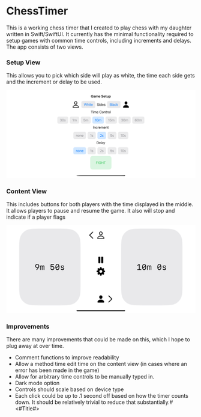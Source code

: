 # ChessTimer
This is a working chess timer that I created to play chess with my daughter written in Swift/SwiftUI.  It currently has the minimal functionality required to setup games with common time controls, including increments and delays.  The app consists of two views.

### Setup View
This allows you to pick which side will play as white, the time each side gets and the increment or delay to be used.

![image info](./setup.png)

### Content View
This includes buttons for both players with the time displayed in the middle.  It allows players to pause and resume the game.  It also will stop and indicate if a player flags

![image info](./timer.png)

### Improvements
There are many improvements that could be made on this, which I hope to plug away at over time.
- Comment functions to improve readability
- Allow a method time edit time on the content view (in cases where an error has been made in the game)
- Allow for arbitrary time controls to be manually typed in.
- Dark mode option
- Controls should scale based on device type 
- Each click could be up to .1 second off based on how the timer counts down.  It should be relatively trivial to reduce that substantially.#  <#Title#>

